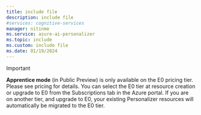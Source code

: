 ```yaml
---
title: include file
description: include file
#services: cognitive-services
manager: nitinme
ms.service: azure-ai-personalizer
ms.topic: include
ms.custom: include file
ms.date: 01/19/2024
---
```


> [!Important]
> **Apprentice mode** (in Public Preview) is only available on the E0 pricing tier. Please see pricing for details. You can select the E0 tier at resource creation or upgrade to E0 from the Subscriptions tab in the Azure portal. If you are on another tier, and upgrade to E0, your existing Personalizer resources will automatically be migrated to the E0 tier.
